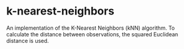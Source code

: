 # k-nearest-neighbors
An implementation of the K-Nearest Neighbors (kNN) algorithm.
To calculate the distance between observations, the squared Euclidean distance is used.
